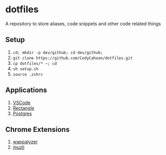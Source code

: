 # dotfiles
A repository to store aliases, code snippets and other code related things

## Setup

1. `cd; mkdir -p dev/github; cd dev/github;`
2. `git clone https://github.com/CodyCahoon/dotfiles.git`
3. `cp dotfiles/* ~; cd`
4. `sh setup.sh`
5. `source .zshrc`

## Applications

1. [VSCode](https://code.visualstudio.com/download)
2. [Rectangle](https://rectangleapp.com/)
3. [Postgres](https://postgresapp.com/)

## Chrome Extensions

1. [wappalyzer](https://www.wappalyzer.com/download/)
2. [muzli](https://chrome.google.com/webstore/detail/muzli-2-stay-inspired/glcipcfhmopcgidicgdociohdoicpdfc?hl=en)
